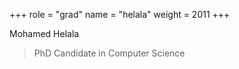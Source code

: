 +++
role = "grad"
name = "helala"
weight = 2011
+++

Mohamed Helala

> PhD Candidate in Computer Science

